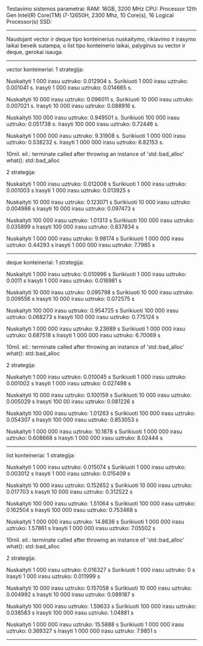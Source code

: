 Testavimo sistemos parametrai:
RAM: 16GB, 3200 MHz
CPU: Processor	12th Gen Intel(R) Core(TM) i7-12650H, 2300 Mhz, 10 Core(s), 16 Logical Processor(s)
SSD: 
****************************************************************

Naudojant vector ir deque tipo konteinerius nuskaitymo, rikiavimo ir irasymo laikai beveik sutampa, o list tipo konteinerio laikai, palyginus su vector ir deque, gerokai isauga.


****************************************************************
vector konteineriai: 1 strategija:

Nuskaityti 1 000 irasu uztruko: 0.012904 s. 
Surikiuoti 1 000 irasu uztruko: 0.001041 s. 
Irasyti    1 000 irasu uztruko: 0.014665 s.

Nuskaityti 10 000 irasu uztruko: 0.096011 s. 
Surikiuoti 10 000 irasu uztruko: 0.007021 s. 
Irasyti    10 000 irasu uztruko: 0.088916 s.

Nuskaityti 100 000 irasu uztruko: 0.949501 s. 
Surikiuoti 100 000 irasu uztruko: 0.051738 s. 
Irasyti    100 000 irasu uztruko: 0.72446 s.

Nuskaityti 1 000 000 irasu uztruko: 9.31908 s. 
Surikiuoti 1 000 000 irasu uztruko: 0.538232 s.
Irasyti    1 000 000 irasu uztruko: 6.82153 s.

10mil. eil.:
terminate called after throwing an instance of 'std::bad_alloc' 
what(): std::bad_alloc

2 strategija:

Nuskaityti 1 000 irasu uztruko: 0.012008 s
Surikiuoti 1 000 irasu uztruko: 0.001003 s
Irasyti    1 000 irasu uztruko: 0.013925 s

Nuskaityti 10 000 irasu uztruko: 0.123071 s
Surikiuoti 10 000 irasu uztruko: 0.004986 s
Irasyti    10 000 irasu uztruko: 0.097473 s

Nuskaityti 100 000 irasu uztruko: 1.01313 s
Surikiuoti 100 000 irasu uztruko: 0.035899 s
Irasyti    100 000 irasu uztruko: 0.837834 s

Nuskaityti 1 000 000 irasu uztruko: 9.98174 s
Surikiuoti 1 000 000 irasu uztruko: 0.44293 s
Irasyti    1 000 000 irasu uztruko: 7.7985 s
****************************************************************
deque konteineriai: 1 strategija:

Nuskaityti 1 000 irasu uztruko: 0.010996 s 
Surikiuoti 1 000 irasu uztruko: 0.0011 s 
Irasyti    1 000 irasu uztruko: 0.016981 s

Nuskaityti 10 000 irasu uztruko: 0.095798 s
Surikiuoti 10 000 irasu uztruko: 0.009556 s
Irasyti    10 000 irasu uztruko: 0.072575 s

Nuskaityti 100 000 irasu uztruko: 0.954725 s
Surikiuoti 100 000 irasu uztruko: 0.068273 s
Irasyti    100 000 irasu uztruko: 0.775124 s

Nuskaityti 1 000 000 irasu uztruko: 9.23689 s
Surikiuoti 1 000 000 irasu uztruko: 0.687518 s
Irasyti    1 000 000 irasu uztruko: 6.70069 s

10mil. eil.:
terminate called after throwing an instance of 'std::bad_alloc' 
what(): std::bad_alloc

2 strategija:

Nuskaityti 1 000 irasu uztruko: 0.010045 s
Surikiuoti 1 000 irasu uztruko: 0.001002 s
Irasyti    1 000 irasu uztruko: 0.027498 s

Nuskaityti 10 000 irasu uztruko: 0.100159 s
Surikiuoti 10 000 irasu uztruko: 0.005029 s
Irasyti    100 00 irasu uztruko: 0.081226 s

Nuskaityti 100 000 irasu uztruko: 1.01263 s
Surikiuoti 100 000 irasu uztruko: 0.054307 s
Irasyti    100 000 irasu uztruko: 0.853053 s

Nuskaityti 1 000 000 irasu uztruko: 10.1878 s
Surikiuoti 1 000 000 irasu uztruko: 0.608668 s
Irasyti    1 000 000 irasu uztruko: 8.02444 s
****************************************************************
list konteineriai: 1 strategija:

Nuskaityti 1 000 irasu uztruko: 0.015074 s
Surikiuoti 1 000 irasu uztruko: 0.003012 s
Irasyti    1 000 irasu uztruko: 0.015409 s

Nuskaityti 10 000 irasu uztruko: 0.152652 s
Surikiuoti 10 000 irasu uztruko: 0.017703 s
Irasyti    10 000 irasu uztruko: 0.312522 s

Nuskaityti 100 000 irasu uztruko: 1.51064 s
Surikiuoti 100 000 irasu uztruko: 0.162504 s
Irasyti    100 000 irasu uztruko: 0.753468 s

Nuskaityti 1 000 000 irasu uztruko: 14.8636 s
Surikiuoti 1 000 000 irasu uztruko: 1.57861 s
Irasyti    1 000 000 irasu uztruko: 7.05502 s

10mil. eil.:
terminate called after throwing an instance of 'std::bad_alloc' 
what(): std::bad_alloc

2 strategija:

Nuskaityti 1 000 irasu uztruko: 0.016327 s
Surikiuoti 1 000 irasu uztruko: 0 s
Irasyti    1 000 irasu uztruko: 0.011999 s

Nuskaityti 10 000 irasu uztruko: 0.157058 s
Surikiuoti 10 000 irasu uztruko: 0.004992 s
Irasyti    10 000 irasu uztruko: 0.089187 s

Nuskaityti 100 000 irasu uztruko: 1.59633 s
Surikiuoti 100 000 irasu uztruko: 0.038583 s
Irasyti    100 000 irasu uztruko: 1.04881 s

Nuskaityti 1 000 000 irasu uztruko: 15.5888 s
Surikiuoti 1 000 000 irasu uztruko: 0.369327 s
Irasyti    1 000 000 irasu uztruko: 7.9851 s
****************************************************************